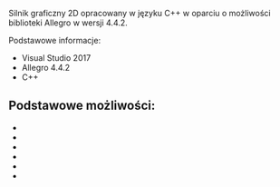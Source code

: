 Silnik graficzny 2D opracowany w języku C++ w oparciu o możliwości biblioteki Allegro w wersji 4.4.2.

Podstawowe informacje:
- Visual Studio 2017
- Allegro 4.4.2
- C++

Podstawowe możliwości:
-
-
-
-
-
-
-
